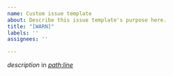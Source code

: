 ```yaml
---
name: Custom issue template
about: Describe this issue template's purpose here.
title: "[WARN]"
labels: ''
assignees: ''

---
```


_description_ in [_path_:_line_](https://github.com/igorcarvalhh/freeflow/blob/e5b164f8d4994a882f6844a020edb88ce20770e0/_path_#_line_)
